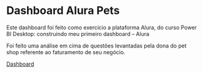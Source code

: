 # Dashboard Alura Pets

Este dashboard foi feito como exercício a plataforma Alura, do curso Power BI Desktop: construindo meu primeiro dashboard – Alura

Foi feito uma análise em cima de questões levantadas pela dona do pet shop referente ao faturamento de seu negócio.

[Dashboard](https://app.powerbi.com/view?r=eyJrIjoiYzcyODYwYzctYmY1Yi00N2YzLWE3YWUtNjRlNDAwYjU4YjUzIiwidCI6ImQ2YzQyZTc1LTI2ZDktNDFlMi05MDczLWZlNjc0MjViMDRiYiJ9&pageName=ReportSection)
